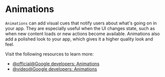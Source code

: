 # Animations

`Animations` can add visual cues that notify users about what's going on in your app. They are especially useful when the UI changes state, such as when new content loads or new actions become available. Animations also add a polished look to your app, which gives it a higher quality look and feel.

Visit the following resources to learn more:

- [@official@Google developers: Animations](https://developer.android.com/develop/ui/views/animations/overview)
- [@video@Google developers: Animations](https://www.youtube.com/watch?v=N_x7SV3I3P0)
